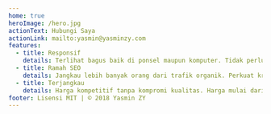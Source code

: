```yaml
---
home: true
heroImage: /hero.jpg
actionText: Hubungi Saya
actionLink: mailto:yasmin@yasminzy.com
features:
  - title: Responsif
    details: Terlihat bagus baik di ponsel maupun komputer. Tidak perlu lagi zoom in.
  - title: Ramah SEO
    details: Jangkau lebih banyak orang dari trafik organik. Perkuat kredibilitas merk Anda.
  - title: Terjangkau
    details: Harga kompetitif tanpa kompromi kualitas. Harga mulai dari Rp 1,5jt.
footer: Lisensi MIT | © 2018 Yasmin ZY
---
```

